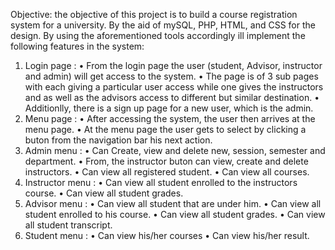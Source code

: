 Objective: the objective of this project is to build a course registration system for a university. By the aid
of mySQL, PHP, HTML, and CSS for the design. By using the aforementioned tools accordingly ill
implement the following features in the system:
1. Login page :
• From the login page the user (student, Advisor, instructor and admin) will get access to the
system.
• The page is of 3 sub pages with each giving a particular user access while one gives the
instructors and as well as the advisors access to different but similar destination.
• Additionlly, there is a sign up page for a new user, which is the admin.
2. Menu page :
• After accessing the system, the user then arrives at the menu page.
• At the menu page the user gets to select by clicking a buton from the navigation bar his
next action.
3. Admin menu :
• Can Create, view and delete new, session, semester and department.
• From, the instructor buton can view, create and delete instructors.
• Can view all registered student.
• Can view all courses.
4. Instructor menu :
• Can view all student enrolled to the instructors course.
• Can view all student grades.
5. Advisor menu :
• Can view all student that are under him.
• Can view all student enrolled to his course.
• Can view all student grades.
• Can view all student transcript.
6. Student menu :
• Can view his/her courses
• Can view his/her result.
